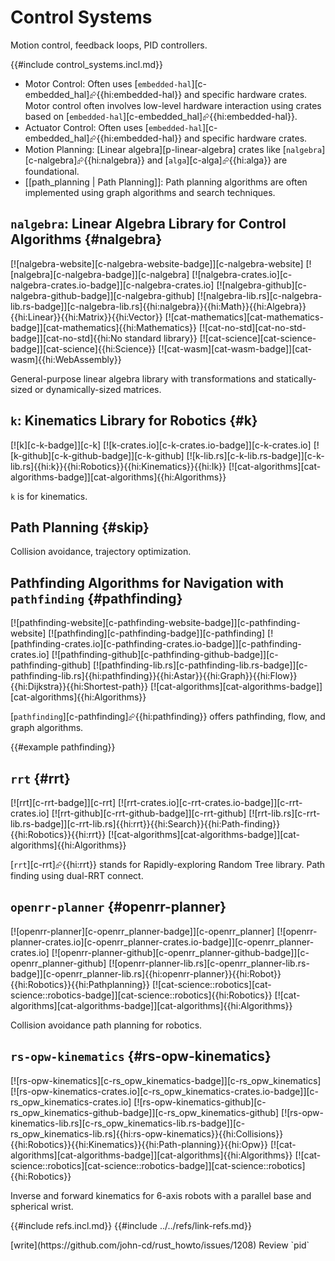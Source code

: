 # Control Systems

Motion control, feedback loops, PID controllers.

{{#include control_systems.incl.md}}

- Motor Control: Often uses [`embedded-hal`][c-embedded_hal]⮳{{hi:embedded-hal}} and specific hardware crates. Motor control often involves low-level hardware interaction using crates based on [`embedded-hal`][c-embedded_hal]⮳{{hi:embedded-hal}}.
- Actuator Control: Often uses [`embedded-hal`][c-embedded_hal]⮳{{hi:embedded-hal}} and specific hardware crates.
- Motion Planning: [Linear algebra][p-linear-algebra] crates like [`nalgebra`][c-nalgebra]⮳{{hi:nalgebra}} and [`alga`][c-alga]⮳{{hi:alga}} are foundational.
- [[path_planning | Path Planning]]: Path planning algorithms are often implemented using graph algorithms and search techniques.

## `nalgebra`: Linear Algebra Library for Control Algorithms {#nalgebra}

[![nalgebra-website][c-nalgebra-website-badge]][c-nalgebra-website] [![nalgebra][c-nalgebra-badge]][c-nalgebra] [![nalgebra-crates.io][c-nalgebra-crates.io-badge]][c-nalgebra-crates.io] [![nalgebra-github][c-nalgebra-github-badge]][c-nalgebra-github] [![nalgebra-lib.rs][c-nalgebra-lib.rs-badge]][c-nalgebra-lib.rs]{{hi:nalgebra}}{{hi:Math}}{{hi:Algebra}}{{hi:Linear}}{{hi:Matrix}}{{hi:Vector}} [![cat-mathematics][cat-mathematics-badge]][cat-mathematics]{{hi:Mathematics}} [![cat-no-std][cat-no-std-badge]][cat-no-std]{{hi:No standard library}} [![cat-science][cat-science-badge]][cat-science]{{hi:Science}} [![cat-wasm][cat-wasm-badge]][cat-wasm]{{hi:WebAssembly}}

General-purpose linear algebra library with transformations and statically-sized or dynamically-sized matrices.

## `k`: Kinematics Library for Robotics {#k}

[![k][c-k-badge]][c-k] [![k-crates.io][c-k-crates.io-badge]][c-k-crates.io] [![k-github][c-k-github-badge]][c-k-github] [![k-lib.rs][c-k-lib.rs-badge]][c-k-lib.rs]{{hi:k}}{{hi:Robotics}}{{hi:Kinematics}}{{hi:Ik}} [![cat-algorithms][cat-algorithms-badge]][cat-algorithms]{{hi:Algorithms}}

`k` is for kinematics.

## Path Planning {#skip}

Collision avoidance, trajectory optimization.

## Pathfinding Algorithms for Navigation with `pathfinding` {#pathfinding}

[![pathfinding-website][c-pathfinding-website-badge]][c-pathfinding-website] [![pathfinding][c-pathfinding-badge]][c-pathfinding] [![pathfinding-crates.io][c-pathfinding-crates.io-badge]][c-pathfinding-crates.io] [![pathfinding-github][c-pathfinding-github-badge]][c-pathfinding-github] [![pathfinding-lib.rs][c-pathfinding-lib.rs-badge]][c-pathfinding-lib.rs]{{hi:pathfinding}}{{hi:Astar}}{{hi:Graph}}{{hi:Flow}}{{hi:Dijkstra}}{{hi:Shortest-path}} [![cat-algorithms][cat-algorithms-badge]][cat-algorithms]{{hi:Algorithms}}

[`pathfinding`][c-pathfinding]⮳{{hi:pathfinding}} offers pathfinding, flow, and graph algorithms.

{{#example pathfinding}}

## `rrt` {#rrt}

[![rrt][c-rrt-badge]][c-rrt] [![rrt-crates.io][c-rrt-crates.io-badge]][c-rrt-crates.io] [![rrt-github][c-rrt-github-badge]][c-rrt-github] [![rrt-lib.rs][c-rrt-lib.rs-badge]][c-rrt-lib.rs]{{hi:rrt}}{{hi:Search}}{{hi:Path-finding}}{{hi:Robotics}}{{hi:rrt}} [![cat-algorithms][cat-algorithms-badge]][cat-algorithms]{{hi:Algorithms}}

[`rrt`][c-rrt]⮳{{hi:rrt}} stands for Rapidly-exploring Random Tree library. Path finding using dual-RRT connect.

## `openrr-planner` {#openrr-planner}

[![openrr-planner][c-openrr_planner-badge]][c-openrr_planner] [![openrr-planner-crates.io][c-openrr_planner-crates.io-badge]][c-openrr_planner-crates.io] [![openrr-planner-github][c-openrr_planner-github-badge]][c-openrr_planner-github] [![openrr-planner-lib.rs][c-openrr_planner-lib.rs-badge]][c-openrr_planner-lib.rs]{{hi:openrr-planner}}{{hi:Robot}}{{hi:Robotics}}{{hi:Pathplanning}} [![cat-science::robotics][cat-science::robotics-badge]][cat-science::robotics]{{hi:Robotics}} [![cat-algorithms][cat-algorithms-badge]][cat-algorithms]{{hi:Algorithms}}

Collision avoidance path planning for robotics.

## `rs-opw-kinematics` {#rs-opw-kinematics}

[![rs-opw-kinematics][c-rs_opw_kinematics-badge]][c-rs_opw_kinematics] [![rs-opw-kinematics-crates.io][c-rs_opw_kinematics-crates.io-badge]][c-rs_opw_kinematics-crates.io] [![rs-opw-kinematics-github][c-rs_opw_kinematics-github-badge]][c-rs_opw_kinematics-github] [![rs-opw-kinematics-lib.rs][c-rs_opw_kinematics-lib.rs-badge]][c-rs_opw_kinematics-lib.rs]{{hi:rs-opw-kinematics}}{{hi:Collisions}}{{hi:Robotics}}{{hi:Kinematics}}{{hi:Path-planning}}{{hi:Opw}} [![cat-algorithms][cat-algorithms-badge]][cat-algorithms]{{hi:Algorithms}} [![cat-science::robotics][cat-science::robotics-badge]][cat-science::robotics]{{hi:Robotics}}

Inverse and forward kinematics for 6-axis robots with a parallel base and spherical wrist.

{{#include refs.incl.md}}
{{#include ../../refs/link-refs.md}}

<div class="hidden">
[write](https://github.com/john-cd/rust_howto/issues/1208)
Review `pid`
</div>
